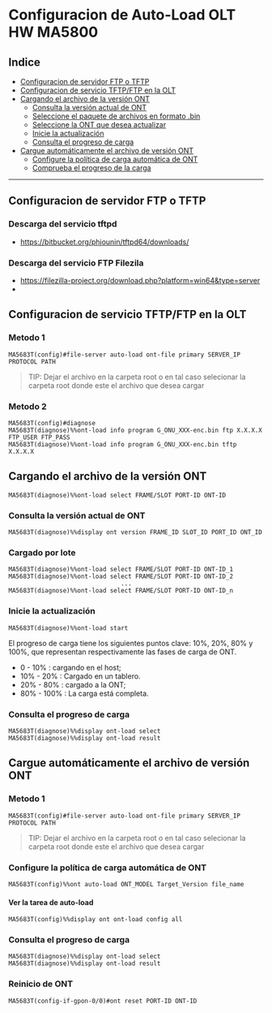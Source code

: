 # Configuracion de Auto-Load OLT HW MA5800

## Indice
- [Configuracion de servidor FTP o TFTP](#id1)
- [Configuracion de servicio TFTP/FTP en la OLT](#id2)
- [Cargando el archivo de la versión ONT](#id3)
    - [Consulta la versión actual de ONT](#id3.1)
    - [Seleccione el paquete de archivos en formato .bin](#id3.2)
    - [Seleccione la ONT que desea actualizar](#id3.3)
    - [Inicie la actualización](#id3.4)
    - [Consulta el progreso de carga](#id3.5)
- [Cargue automáticamente el archivo de versión ONT](#id4)
    - [Configure la política de carga automática de ONT](#id4.1)
    - [Comprueba el progreso de la carga](#id4.2)
---

## Configuracion de servidor FTP o TFTP<a name="id1"></a>
### Descarga del servicio tftpd
- https://bitbucket.org/phjounin/tftpd64/downloads/
### Descarga del servicio FTP Filezila
- https://filezilla-project.org/download.php?platform=win64&type=server
- 
## Configuracion de servicio TFTP/FTP en la OLT <a name="id2"></a>
### Metodo 1
``` 
MA5683T(config)#file-server auto-load ont-file primary SERVER_IP PROTOCOL PATH
```
> TIP: Dejar el archivo en la carpeta root o en tal caso selecionar la carpeta root donde este el archivo que desea cargar
### Metodo 2
``` 
MA5683T(config)#diagnose
MA5683T(diagnose)%%ont-load info program G_ONU_XXX-enc.bin ftp X.X.X.X FTP_USER FTP_PASS
MA5683T(diagnose)%%ont-load info program G_ONU_XXX-enc.bin tftp X.X.X.X
```
## Cargando el archivo de la versión ONT <a name="id3"></a>
```
MA5683T(diagnose)%%ont-load select FRAME/SLOT PORT-ID ONT-ID
```
### Consulta la versión actual de ONT 
```
MA5683T(diagnose)%%display ont version FRAME_ID SLOT_ID PORT_ID ONT_ID
```
### Cargado por lote
```
MA5683T(diagnose)%%ont-load select FRAME/SLOT PORT-ID ONT-ID_1
MA5683T(diagnose)%%ont-load select FRAME/SLOT PORT-ID ONT-ID_2
                               ...
MA5683T(diagnose)%%ont-load select FRAME/SLOT PORT-ID ONT-ID_n
``` 
### Inicie la actualización

```
MA5683T(diagnose)%%ont-load start
```
El progreso de carga tiene los siguientes puntos clave: 10%, 20%, 80% y 100%, que representan respectivamente las fases de carga de ONT.

- 0 - 10% : cargando en el host;
- 10% - 20% : Cargado en un tablero.
- 20% - 80% : cargado a la ONT;
- 80% - 100% : La carga está completa.

### Consulta el progreso de carga
```
MA5683T(diagnose)%%display ont-load select
MA5683T(diagnose)%%display ont-load result
```
## Cargue automáticamente el archivo de versión ONT

### Metodo 1
``` 
MA5683T(config)#file-server auto-load ont-file primary SERVER_IP PROTOCOL PATH
```
> TIP: Dejar el archivo en la carpeta root o en tal caso selecionar la carpeta root donde este el archivo que desea cargar

### Configure la política de carga automática de ONT
```
MA5683T(config)%%ont auto-load ONT_MODEL Target_Version file_name 
```
#### Ver la tarea de auto-load
```
MA5683T(config)%%display ont ont-load config all
```
### Consulta el progreso de carga
```
MA5683T(diagnose)%%display ont-load select
MA5683T(diagnose)%%display ont-load result
```
### Reinicio de ONT
```
MA5683T(config-if-gpon-0/0)#ont reset PORT-ID ONT-ID
```
